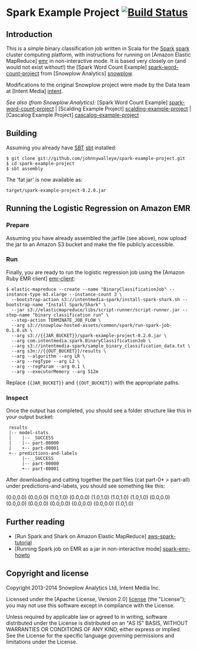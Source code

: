 # Spark Example Project [![Build Status](https://travis-ci.org/johnnywalleye/spark-example-project.png)](https://travis-ci.org/johnnywalleye/spark-example-project)

## Introduction

This is a simple binary classification job written in Scala for the [Spark] [spark] cluster computing platform, with instructions for running on [Amazon Elastic MapReduce] [emr] in non-interactive mode.  It is based very closely on (and would not exist without!) the [Spark Word Count Example] [spark-word-count-project] from [Snowplow Analytics] [snowplow].

Modifications to the original Snowplow project were made by the Data team at [Intent Media] [intent].

_See also (from Snowplow Analytics):_ [Spark Word Count Example] [spark-word-count-project] | [Scalding Example Project] [scalding-example-project] | [Cascalog Example Project] [cascalog-example-project]

## Building

Assuming you already have [SBT] [sbt] installed:

    $ git clone git://github.com/johnnywalleye/spark-example-project.git
    $ cd spark-example-project
    $ sbt assembly

The 'fat jar' is now available as:

    target/spark-example-project-0.2.0.jar

## Running the Logistic Regression on Amazon EMR

### Prepare

Assuming you have already assembled the jarfile (see above), now upload the jar to an Amazon S3 bucket and make the file publicly accessible.

### Run

Finally, you are ready to run the logistic regression job using the [Amazon Ruby EMR client] [emr-client]:

```
$ elastic-mapreduce --create --name "BinaryClassificationJob" --instance-type m3.xlarge --instance-count 3 \
  --bootstrap-action s3://intentmedia-spark/install-spark-shark.sh --bootstrap-name "Install Spark/Shark" \
  --jar s3://elasticmapreduce/libs/script-runner/script-runner.jar --step-name "binary classification run" \
  --step-action TERMINATE_JOB_FLOW \
  --arg s3://snowplow-hosted-assets/common/spark/run-spark-job-0.1.0.sh \
  --arg s3://{{JAR_BUCKET}}/spark-example-project-0.2.0.jar \
  --arg com.intentmedia.spark.BinaryClassificationJob \
  --arg s3://intentmedia-spark/sample_binary_classification_data.txt \
  --arg s3n://{{OUT_BUCKET}}/results \
  --arg --algorithm --arg LR \
  --arg --regType --arg L2 \
  --arg --regParam --arg 0.1 \
  --arg --executorMemory --arg 512m
```

Replace `{{JAR_BUCKET}}` and `{{OUT_BUCKET}}` with the appropriate paths.

### Inspect

Once the output has completed, you should see a folder structure like this in your output bucket:

     results
     |-- model-stats
     |    |-- _SUCCESS
     |    |-- part-00000
     |    +-- part-00001
     +-- predictions-and-labels
          |-- _SUCCESS
          |-- part-00000
          +-- part-00001
     
After downloading and catting together the part files (cat part-0* > part-all) under predictions-and-labels, you should see something like this:

 (0.0,0.0)
 (0.0,0.0)
 (1.0,1.0)
 (0.0,0.0)
 (1.0,1.0)
 (1.0,1.0)
 (1.0,1.0)
 (0.0,0.0)
 (0.0,0.0)
 (0.0,0.0)
 (0.0,0.0)
 (0.0,0.0)
 (0.0,0.0)
 (1.0,1.0)


## Further reading

* [Run Spark and Shark on Amazon Elastic MapReduce] [aws-spark-tutorial]
* [Running Spark job on EMR as a jar in non-interactive mode] [spark-emr-howto]

## Copyright and license

Copyright 2013-2014 Snowplow Analytics Ltd, Intent Media Inc.

Licensed under the [Apache License, Version 2.0] [license] (the "License");
you may not use this software except in compliance with the License.

Unless required by applicable law or agreed to in writing, software
distributed under the License is distributed on an "AS IS" BASIS,
WITHOUT WARRANTIES OR CONDITIONS OF ANY KIND, either express or implied.
See the License for the specific language governing permissions and
limitations under the License.

[spark]: http://spark-project.org/
[wordcount]: https://github.com/twitter/scalding/blob/master/README.md
[intent]: http://intentmedia.com
[snowplow]: http://snowplowanalytics.com
[data-pipelines-algos]: http://snowplowanalytics.com/services/pipelines.html

[spark-word-count-project]: https://github.com/snowplow/spark-example-project
[scalding-example-project]: https://github.com/snowplow/scalding-example-project
[cascalog-example-project]: https://github.com/snowplow/cascalog-example-project

[issue-1]: https://github.com/snowplow/spark-example-project/issues/1
[issue-2]: https://github.com/snowplow/spark-example-project/issues/2
[aws-spark-tutorial]: http://aws.amazon.com/articles/4926593393724923
[spark-emr-howto]: https://forums.aws.amazon.com/thread.jspa?messageID=458398

[sbt]: http://www.scala-sbt.org/release/docs/Getting-Started/Setup.html

[emr]: http://aws.amazon.com/elasticmapreduce/
[hello-txt]: https://github.com/snowplow/spark-example-project/raw/master/data/hello.txt
[emr-client]: http://aws.amazon.com/developertools/2264

[elasticity]: https://github.com/rslifka/elasticity
[spark-plug]: https://github.com/ogrodnek/spark-plug
[lemur]: https://github.com/TheClimateCorporation/lemur
[boto]: http://boto.readthedocs.org/en/latest/ref/emr.html

[license]: http://www.apache.org/licenses/LICENSE-2.0
